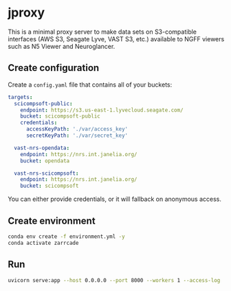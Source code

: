 # jproxy

This is a minimal proxy server to make data sets on S3-compatible interfaces (AWS S3, Seagate Lyve, VAST S3, etc.) available to NGFF viewers such as N5 Viewer and Neuroglancer.

## Create configuration

Create a `config.yaml` file that contains all of your buckets:

```yaml
targets:
  scicompsoft-public:
    endpoint: https://s3.us-east-1.lyvecloud.seagate.com/
    bucket: scicompsoft-public
    credentials:
      accessKeyPath: './var/access_key'
      secretKeyPath: './var/secret_key'

  vast-nrs-opendata:
    endpoint: https://nrs.int.janelia.org/
    bucket: opendata

  vast-nrs-scicompsoft:
    endpoint: https://nrs.int.janelia.org/
    bucket: scicompsoft
```

You can either provide credentials, or it will fallback on anonymous access.


## Create environment

```bash
conda env create -f environment.yml -y
conda activate zarrcade
```

## Run

```bash
uvicorn serve:app --host 0.0.0.0 --port 8000 --workers 1 --access-log
```

